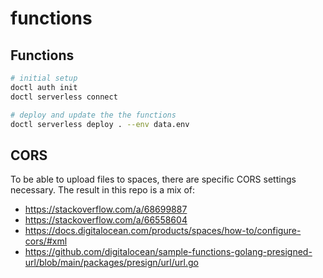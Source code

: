 # functions

## Functions

```sh
# initial setup
doctl auth init
doctl serverless connect

# deploy and update the the functions
doctl serverless deploy . --env data.env 
```

## CORS

To be able to upload files to spaces, there are specific CORS settings 
necessary. The result in this repo is a mix of:

- https://stackoverflow.com/a/68699887
- https://stackoverflow.com/a/66558604
- https://docs.digitalocean.com/products/spaces/how-to/configure-cors/#xml
- https://github.com/digitalocean/sample-functions-golang-presigned-url/blob/main/packages/presign/url/url.go